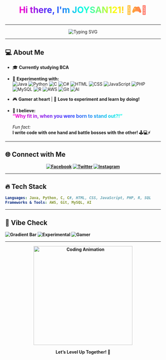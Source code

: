 <!-- Profile README for JOYSAN121 -->

<div align="center">



<h1>
  <span style="background: linear-gradient(90deg, #ff00cc, #3333ff, #00ffe7, #fffb00, #ff5e62); -webkit-background-clip: text; color: transparent;">
    Hi there, I'm JOYSAN121! 👋🎮🚀
  </span>
</h1>

</div>

---

<p align="center">
  <img src="https://readme-typing-svg.demolab.com?font=Fira+Code&size=24&pause=1000&color=FF00CC&center=true&vCenter=true&multiline=true&width=700&height=70&lines=BCA+Student+%7C+Experimenter+%7C+Tech+Enthusiast;Gaming+%E2%9A%94%EF%B8%8F+%7C+Loves+to+Try+New+Things!" alt="Typing SVG" />
</p>

---

## 💻 About Me

- 🎓 **Currently studying BCA**
- 🔬 **Experimenting with:**  
  ![Java](https://img.shields.io/badge/-Java-007396?logo=java&logoColor=white) 
  ![Python](https://img.shields.io/badge/-Python-3776AB?logo=python&logoColor=white)
  ![C](https://img.shields.io/badge/-C-00599C?logo=c&logoColor=white)
  ![C#](https://img.shields.io/badge/-C%23-239120?logo=c-sharp&logoColor=white)
  ![HTML](https://img.shields.io/badge/-HTML5-E34F26?logo=html5&logoColor=white)
  ![CSS](https://img.shields.io/badge/-CSS3-1572B6?logo=css3&logoColor=white)
  ![JavaScript](https://img.shields.io/badge/-JavaScript-F7DF1E?logo=javascript&logoColor=black)
  ![PHP](https://img.shields.io/badge/-PHP-777BB4?logo=php&logoColor=white)
  ![MySQL](https://img.shields.io/badge/-MySQL-4479A1?logo=mysql&logoColor=white)
  ![R](https://img.shields.io/badge/-R-276DC3?logo=r&logoColor=white)
  ![AWS](https://img.shields.io/badge/-AWS-232F3E?logo=amazon-aws&logoColor=white)
  ![Git](https://img.shields.io/badge/-Git-F05032?logo=git&logoColor=white)
  ![AI](https://img.shields.io/badge/-AI-00C7B7?logo=ai&logoColor=white)

- 🎮 **Gamer at heart** | 🧪 **Love to experiment and learn by doing!**
- 🌈 **I believe:**  
  <span style="font-size:1.1em; background: linear-gradient(90deg, #ff00cc, #3333ff, #00ffe7); -webkit-background-clip: text; color: transparent; font-weight: bold;">
    “Why fit in, when you were born to stand out?!”
  </span>  
  <br>
  <em>Fun fact:</em>  
  <b>I write code with one hand and battle bosses with the other! 🕹️💻⚡

---

## 🌐 Connect with Me

<p align="center">
  <a href="https://facebook.com/Joysan Fernandes" target="_blank"><img src="https://img.shields.io/badge/Facebook-1877F2?style=for-the-badge&logo=facebook&logoColor=white" alt="Facebook"/></a>
  <a href="https://twitter.com/JoysanFernandes" target="_blank"><img src="https://img.shields.io/badge/Twitter-1DA1F2?style=for-the-badge&logo=twitter&logoColor=white" alt="Twitter"/></a>
  <a href="https://instagram.com/Joysan_fernandes" target="_blank"><img src="https://img.shields.io/badge/Instagram-E4405F?style=for-the-badge&logo=instagram&logoColor=white" alt="Instagram"/></a>
</p>

---

## 🔥 Tech Stack

```yaml
Languages: Java, Python, C, C#, HTML, CSS, JavaScript, PHP, R, SQL
Frameworks & Tools: AWS, Git, MySQL, AI
```

---

## 🎨 Vibe Check

![Gradient Bar](https://img.shields.io/badge/Vibe-SUPERB-GRADIENT?style=for-the-badge&logo=rainbow&labelColor=ff00cc&color=00ffe7)
![Experimental](https://img.shields.io/badge/Always%20Exploring-%F0%9F%94%8E-fffb00?style=for-the-badge)
![Gamer](https://img.shields.io/badge/Gamer-%F0%9F%8E%AE-3333ff?style=for-the-badge)

---

<div align="center">
  
  <img src="https://media.giphy.com/media/qgQUggAC3Pfv687qPC/giphy.gif" width="320" alt="Coding Animation" />
  
  <br>
  
  <b>Let’s Level Up Together! 🚀</b>
  
</div>
